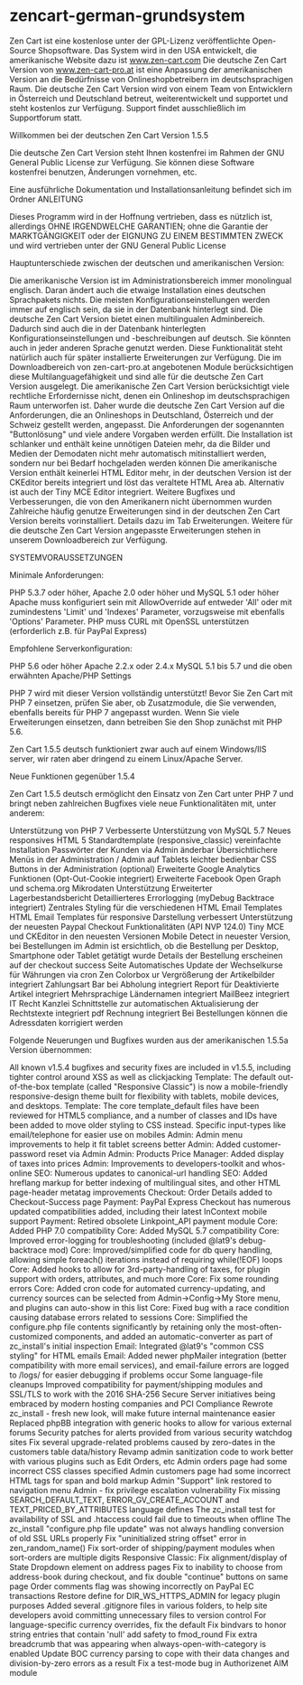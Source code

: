 # zencart-german-grundsystem
Zen Cart ist eine kostenlose unter der GPL-Lizenz veröffentlichte Open-Source Shopsoftware. Das System wird in den USA entwickelt, die amerikanische Website dazu ist www.zen-cart.com Die deutsche Zen Cart Version von www.zen-cart-pro.at ist eine Anpassung der amerikanischen Version an die Bedürfnisse von Onlineshopbetreibern im deutschsprachigen Raum.
Die deutsche Zen Cart Version wird von einem Team von Entwicklern in Österreich und Deutschland betreut, weiterentwickelt und supportet und steht kostenlos zur Verfügung. Support findet ausschließlich im Supportforum statt.

Willkommen bei der deutschen Zen Cart Version 1.5.5

Die deutsche Zen Cart Version steht Ihnen kostenfrei im Rahmen der GNU General Public License zur Verfügung.
Sie können diese Software kostenfrei benutzen, Änderungen vornehmen, etc.

Eine ausführliche Dokumentation und Installationsanleitung befindet sich im Ordner ANLEITUNG

Dieses Programm wird in der Hoffnung vertrieben, dass es nützlich ist, allerdings OHNE IRGENDWELCHE GARANTIEN; ohne die Garantie der MARKTGÄNGIGKEIT oder der EIGNUNG ZU EINEM BESTIMMTEN ZWECK und wird vertrieben unter der GNU General Public License

Hauptunterschiede zwischen der deutschen und amerikanischen Version:

Die amerikanische Version ist im Administrationsbereich immer monolingual englisch. Daran ändert auch die etwaige Installation eines deutschen Sprachpakets nichts. Die meisten Konfigurationseinstellungen werden immer auf englisch sein, da sie in der Datenbank hinterlegt sind. Die deutsche Zen Cart Version bietet einen multilingualen Adminbereich. Dadurch sind auch die in der Datenbank hinterlegten Konfigurationseinstellungen und -beschreibungen auf deutsch. Sie könnten auch in jeder anderen Sprache genutzt werden. Diese Funktionalität steht natürlich auch für später installierte Erweiterungen zur Verfügung. Die im Downloadbereich von zen-cart-pro.at angebotenen Module berücksichtigen diese Multilanguagefähigkeit und sind alle für die deutsche Zen Cart Version ausgelegt.
Die amerikanische Zen Cart Version berücksichtigt viele rechtliche Erfordernisse nicht, denen ein Onlineshop im deutschsprachigen Raum unterworfen ist. Daher wurde die deutsche Zen Cart Version auf die Anforderungen, die an Onlineshops in Deutschland, Österreich und der Schweiz gestellt werden, angepasst. Die Anforderungen der sogenannten "Buttonlösung" und viele andere Vorgaben werden erfüllt.
Die Installation ist schlanker und enthält keine unnötigen Dateien mehr, da die Bilder und Medien der Demodaten nicht mehr automatisch mitinstalliert werden, sondern nur bei Bedarf hochgeladen werden können
Die amerikanische Version enthält keinerlei HTML Editor mehr, in der deutschen Version ist der CKEditor bereits integriert und löst das veraltete HTML Area ab. Alternativ ist auch der Tiny MCE Editor integriert.
Weitere Bugfixes und Verbesserungen, die von den Amerikanern nicht übernommen wurden
Zahlreiche häufig genutze Erweiterungen sind in der deutschen Zen Cart Version bereits vorinstalliert. Details dazu im Tab Erweiterungen.
Weitere für die deutsche Zen Cart Version angepasste Erweiterungen stehen in unserem Downloadbereich zur Verfügung.

SYSTEMVORAUSSETZUNGEN

Minimale Anforderungen:

PHP 5.3.7 oder höher, Apache 2.0 oder höher und MySQL 5.1 oder höher
Apache muss konfiguriert sein mit AllowOverride auf entweder 'All' oder mit zumindestens 'Limit' und 'Indexes' Parameter, vorzugsweise mit ebenfalls 'Options' Parameter.
PHP muss CURL mit OpenSSL unterstützen (erforderlich z.B. für PayPal Express)

Empfohlene Serverkonfiguration:

PHP 5.6 oder höher
Apache 2.2.x oder 2.4.x
MySQL 5.1 bis 5.7
und die oben erwähnten Apache/PHP Settings

PHP 7 wird mit dieser Version vollständig unterstützt!
Bevor Sie Zen Cart mit PHP 7 einsetzen, prüfen Sie aber, ob Zusatzmodule, die Sie verwenden, ebenfalls bereits für PHP 7 angepasst wurden.
Wenn Sie viele Erweiterungen einsetzen, dann betreiben Sie den Shop zunächst mit PHP 5.6.

Zen Cart 1.5.5 deutsch funktioniert zwar auch auf einem Windows/IIS server, wir raten aber dringend zu einem Linux/Apache Server.

Neue Funktionen gegenüber 1.5.4

Zen Cart 1.5.5 deutsch ermöglicht den Einsatz von Zen Cart unter PHP 7 und bringt neben zahlreichen Bugfixes viele neue Funktionalitäten mit, unter anderem:

Unterstützung von PHP 7
Verbesserte Unterstützung von MySQL 5.7
Neues responsives HTML 5 Standardtemplate (responsive_classic)
vereinfachte Installation
Passwörter der Kunden via Admin änderbar
Übersichtlichere Menüs in der Administration / Admin auf Tablets leichter bedienbar
CSS Buttons in der Administration (optional)
Erweiterte Google Analytics Funktionen (Opt-Out-Cookie integriert)
Erweiterte Facebook Open Graph und schema.org Mikrodaten Unterstützung
Erweiterter Lagerbestandsbericht
Detaillierteres Errorlogging (myDebug Backtrace integriert)
Zentrales Styling für die verschiedenen HTML Email Templates
HTML Email Templates für responsive Darstellung verbessert
Unterstützung der neuesten Paypal Checkout Funktionalitäten (API NVP 124.0)
Tiny MCE und CKEditor in den neuesten Versionen
Mobile Detect in neuester Version, bei Bestellungen im Admin ist ersichtlich, ob die Bestellung per Desktop, Smartphone oder Tablet getätigt wurde
Details der Bestellung erscheinen auf der checkout success Seite
Automatisches Update der Wechselkurse für Währungen via cron
Zen Colorbox ur Vergrößerung der Artikelbilder integriert
Zahlungsart Bar bei Abholung integriert
Report für Deaktivierte Artikel integriert
Mehrsprachige Ländernamen integriert
MailBeez integriert
IT Recht Kanzlei Schnittstelle zur automatischen Aktualisierung der Rechtstexte integriert
pdf Rechnung integriert
Bei Bestellungen können die Adressdaten korrigiert werden

Folgende Neuerungen und Bugfixes wurden aus der amerikanischen 1.5.5a Version übernommen:

All known v1.5.4 bugfixes and security fixes are included in v1.5.5, including tighter control around XSS as well as clickjacking
Template: The default out-of-the-box template (called "Responsive Classic") is now a mobile-friendly responsive-design theme built for flexibility with tablets, mobile devices, and desktops.
Template: The core template_default files have been reviewed for HTML5 compliance, and a number of classes and IDs have been added to move older styling to CSS instead. Specific input-types like email/telephone for easier use on mobiles
Admin: Admin menu improvements to help it fit tablet screens better
Admin: Added customer-password reset via Admin
Admin: Products Price Manager: Added display of taxes into prices
Admin: Improvements to developers-toolkit and whos-online
SEO: Numerous updates to canonical-url handling
SEO: Added hreflang markup for better indexing of multilingual sites, and other HTML page-header metatag improvements
Checkout: Order Details added to Checkout-Success page
Payment: PayPal Express Checkout has numerous updated compatibilities added, including their latest InContext mobile support
Payment: Retired obsolete Linkpoint_API payment module
Core: Added PHP 7.0 compatibility
Core: Added MySQL 5.7 compatibility
Core: Improved error-logging for troubleshooting (included @lat9's debug-backtrace mod)
Core: Improved/simplified code for db query handling, allowing simple foreach() iterations instead of requiring while(!EOF) loops
Core: Added hooks to allow for 3rd-party-handling of taxes, for plugin support with orders, attributes, and much more
Core: Fix some rounding errors
Core: Added cron code for automated currency-updating, and currency sources can be selected from Admin->Config->My Store menu, and plugins can auto-show in this list
Core: Fixed bug with a race condition causing database errors related to sessions
Core: Simplified the configure.php file contents significantly by retaining only the most-often-customized components, and added an automatic-converter as part of zc_install's initial inspection
Email: Integrated @lat9's "common CSS styling" for HTML emails
Email: Added newer phpMailer integration (better compatibility with more email services), and email-failure errors are logged to /logs/ for easier debugging if problems occur
Some language-file cleanups
Improved compatibility for payment/shipping modules and SSL/TLS to work with the 2016 SHA-256 Secure Server initiatives being embraced by modern hosting companies and PCI Compliance
Rewrote zc_install - fresh new look, will make future internal maintenance easier
Replaced phpBB integration with generic hooks to allow for various external forums
Security patches for alerts provided from various security watchdog sites
Fix several upgrade-related problems caused by zero-dates in the customers table data/history
Revamp admin sanitization code to work better with various plugins such as Edit Orders, etc
Admin orders page had some incorrect CSS classes specified
Admin customers page had some incorrect HTML tags for span and bold markup
Admin "Support" link restored to navigation menu
Admin - fix privilege escalation vulnerability
Fix missing SEARCH_DEFAULT_TEXT, ERROR_GV_CREATE_ACCOUNT and TEXT_PRICED_BY_ATTRIBUTES language defines
The zc_install test for availability of SSL and .htaccess could fail due to timeouts when offline
The zc_install "configure.php file update" was not always handling conversion of old SSL URLs properly
Fix "uninitialized string offset" error in zen_random_name()
Fix sort-order of shipping/payment modules when sort-orders are multiple digits
Responsive Classic: Fix alignment/display of State Dropdown element on address pages
Fix to inability to choose from address-book during checkout, and fix double "continue" buttons on same page
Order comments flag was showing incorrectly on PayPal EC transactions
Restore define for DIR_WS_HTTPS_ADMIN for legacy plugin purposes
Added several .gitignore files in various folders, to help site developers avoid committing unnecessary files to version control
For language-specific currency overrides, fix the default
Fix bindvars to honor string entries that contain 'null'
add safety to fmod_round
Fix extra breadcrumb that was appearing when always-open-with-category is enabled
Update BOC currency parsing to cope with their data changes and division-by-zero errors as a result
Fix a test-mode bug in Authorizenet AIM module